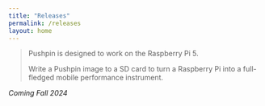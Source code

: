 ```yaml
---
title: "Releases"
permalink: /releases
layout: home
---
```


> Pushpin is designed to work on the Raspberry Pi 5.
>
> Write a Pushpin image to a SD card to turn a Raspberry Pi into a full-fledged
> mobile performance instrument.

_Coming Fall 2024_
